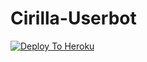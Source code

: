 # Cirilla-Userbot

[![Deploy To Heroku](https://www.herokucdn.com/deploy/button.svg)](https://heroku.com/deploy?template=https://github.com/AmarnathCJD/Cirilla-Userbot/tree/master)

